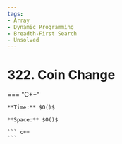 ```yaml
---
tags:
- Array
- Dynamic Programming
- Breadth-First Search
- Unsolved
---
```



# 322. Coin Change

=== "C++"

    **Time:** $O()$

    **Space:** $O()$

    ``` c++
    ```